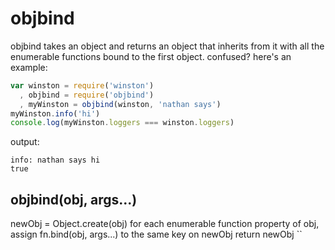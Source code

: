 objbind
=======
objbind takes an object and returns an object that inherits from it with all the enumerable functions bound to the first object.
confused? here's an example:
```javascript
var winston = require('winston')
  , objbind = require('objbind')
  , myWinston = objbind(winston, 'nathan says')
myWinston.info('hi')
console.log(myWinston.loggers === winston.loggers)
```

output:

    info: nathan says hi
    true


objbind(obj, args...)
---------------------
newObj = Object.create(obj)
for each enumerable function property of obj, assign fn.bind(obj, args...) to the same key on newObj
return newObj
``
